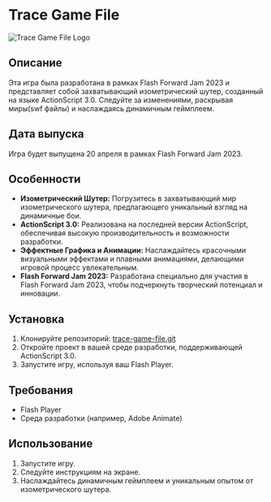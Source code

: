 # Trace Game File

![Trace Game File Logo](link/to/logo.png)

## Описание

Эта игра была разработана в рамках Flash Forward Jam 2023 и представляет собой захватывающий изометрический шутер, созданный на языке ActionScript 3.0. Следуйте за изменениями, раскрывая миры(swf файлы) и наслаждаясь динамичным геймплеем.

## Дата выпуска

Игра будет выпущена 20 апреля в рамках Flash Forward Jam 2023.

## Особенности

- **Изометрический Шутер:** Погрузитесь в захватывающий мир изометрического шутера, предлагающего уникальный взгляд на динамичные бои.
- **ActionScript 3.0:** Реализована на последней версии ActionScript, обеспечивая высокую производительность и возможности разработки.
- **Эффектные Графика и Анимации:** Наслаждайтесь красочными визуальными эффектами и плавными анимациями, делающими игровой процесс увлекательным.
- **Flash Forward Jam 2023:** Разработана специально для участия в Flash Forward Jam 2023, чтобы подчеркнуть творческий потенциал и инновации.

## Установка

1. Клонируйте репозиторий: [trace-game-file.git](https://github.com/mtv129/trace_game_file/)
2. Откройте проект в вашей среде разработки, поддерживающей ActionScript 3.0.
3. Запустите игру, используя ваш Flash Player.

## Требования

- Flash Player
- Среда разработки (например, Adobe Animate)

## Использование

1. Запустите игру.
2. Следуйте инструкциям на экране.
3. Наслаждайтесь динамичным геймплеем и уникальным опытом от изометрического шутера.
